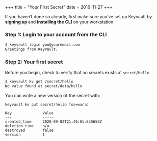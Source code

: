 +++
title = "Your First Secret"
date = 2019-11-27
+++

If you haven’t done so already, first make sure you’ve set up Keyvault by **signing up** and **installing the CLI** on your workstation.

### Step 1: Login to your account from the CLI

```bash
$ keyvault login you@youremail.com
Greetings from KeyVault.
```

### Step 2: Your first secret

Before you begin, check to verify that no secrets exists at `secret/hello`.

```bash
$ keyvault kv get /secret/hello
No value found at secret/data/hello
```

You can write a new version of the secret with:

```bash$ 
keyvault kv put secret/hello foo=world

Key              Value
---              -----
created_time     2020-09-02T21:40:01.635656Z
deletion_time    n/a
destroyed        false
version          1
```



